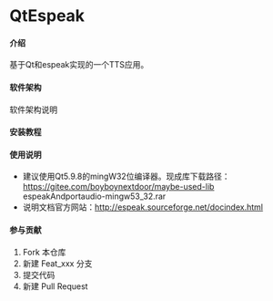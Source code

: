 # QtEspeak

#### 介绍
基于Qt和espeak实现的一个TTS应用。

#### 软件架构
软件架构说明


#### 安装教程



#### 使用说明

- 建议使用Qt5.9.8的mingW32位编译器。现成库下载路径：https://gitee.com/boyboynextdoor/maybe-used-lib espeakAndportaudio-mingw53_32.rar
- 说明文档官方网站：http://espeak.sourceforge.net/docindex.html
#### 参与贡献

1.  Fork 本仓库
2.  新建 Feat_xxx 分支
3.  提交代码
4.  新建 Pull Request

